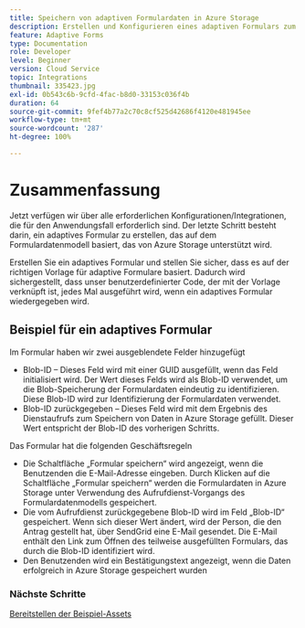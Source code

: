 ```yaml
---
title: Speichern von adaptiven Formulardaten in Azure Storage
description: Erstellen und Konfigurieren eines adaptiven Formulars zum Speichern von Daten in Azure Storage
feature: Adaptive Forms
type: Documentation
role: Developer
level: Beginner
version: Cloud Service
topic: Integrations
thumbnail: 335423.jpg
exl-id: 0b543c6b-9cfd-4fac-b8d0-33153c036f4b
duration: 64
source-git-commit: 9fef4b77a2c70c8cf525d42686f4120e481945ee
workflow-type: tm+mt
source-wordcount: '287'
ht-degree: 100%

---
```


# Zusammenfassung

Jetzt verfügen wir über alle erforderlichen Konfigurationen/Integrationen, die für den Anwendungsfall erforderlich sind. Der letzte Schritt besteht darin, ein adaptives Formular zu erstellen, das auf dem Formulardatenmodell basiert, das von Azure Storage unterstützt wird.

Erstellen Sie ein adaptives Formular und stellen Sie sicher, dass es auf der richtigen Vorlage für adaptive Formulare basiert. Dadurch wird sichergestellt, dass unser benutzerdefinierter Code, der mit der Vorlage verknüpft ist, jedes Mal ausgeführt wird, wenn ein adaptives Formular wiedergegeben wird.

## Beispiel für ein adaptives Formular

Im Formular haben wir zwei ausgeblendete Felder hinzugefügt

* Blob-ID – Dieses Feld wird mit einer GUID ausgefüllt, wenn das Feld initialisiert wird. Der Wert dieses Felds wird als Blob-ID verwendet, um die Blob-Speicherung der Formulardaten eindeutig zu identifizieren. Diese Blob-ID wird zur Identifizierung der Formulardaten verwendet.
* Blob-ID zurückgegeben – Dieses Feld wird mit dem Ergebnis des Dienstaufrufs zum Speichern von Daten in Azure Storage gefüllt. Dieser Wert entspricht der Blob-ID des vorherigen Schritts.

Das Formular hat die folgenden Geschäftsregeln

* Die Schaltfläche „Formular speichern“ wird angezeigt, wenn die Benutzenden die E-Mail-Adresse eingeben. Durch Klicken auf die Schaltfläche „Formular speichern“ werden die Formulardaten in Azure Storage unter Verwendung des Aufrufdienst-Vorgangs des Formulardatenmodells gespeichert.
* Die vom Aufrufdienst zurückgegebene Blob-ID wird im Feld „Blob-ID“ gespeichert. Wenn sich dieser Wert ändert, wird der Person, die den Antrag gestellt hat, über SendGrid eine E-Mail gesendet. Die E-Mail enthält den Link zum Öffnen des teilweise ausgefüllten Formulars, das durch die Blob-ID identifiziert wird.
* Den Benutzenden wird ein Bestätigungstext angezeigt, wenn die Daten erfolgreich in Azure Storage gespeichert wurden

### Nächste Schritte

[Bereitstellen der Beispiel-Assets](./deploy-sample-assets.md)
